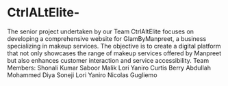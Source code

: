 # CtrlALtElite-
The senior project undertaken by our Team CtrlAltElite focuses on developing a comprehensive website for GlamByManpreet, a business specializing in makeup services. The objective is to create a digital platform that not only showcases the range of makeup services offered by Manpreet but also enhances customer interaction and service accessibility.
Team Members: 
Shonali Kumar 
Saboor Malik
Lori Yaniro
Curtis Berry
Abdullah Mohammed
Diya Soneji
Lori Yaniro
Nicolas Gugliemo

